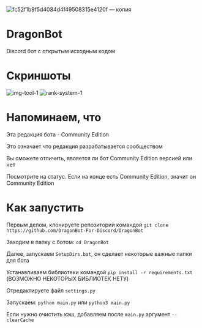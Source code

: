 ![fc52f1b9f5d4084d4f49508315e4120f — копия](https://user-images.githubusercontent.com/64083584/191896863-f2e92775-07a5-4be8-8594-6ce906c3a264.png)



# DragonBot
Discord бот с открытым исходным кодом

# Скриншоты
![img-tool-1](https://user-images.githubusercontent.com/64083584/191896455-ff10b50a-77eb-4202-8390-06f9cce89334.png)
![rank-system-1](https://user-images.githubusercontent.com/64083584/191896468-5d1c3e9f-89c3-4cdf-acfc-d19c1609c929.png)

# Напоминаем, что
Эта редакция бота - Community Edition

Это означает что редакция разрабатывается сообществом

Вы сможете отличить, является ли бот Community Edition версией или нет

Посмотрите на статус. Если на конце есть Community Edition, значит он Community Edition

# Как запустить
Первым делом, клонируете репозиторий командой ``git clone https://github.com/DragonBot-For-Discord/DragonBot``

Заходим в папку с ботом: ``cd DragonBot``

Далее, запускаем ``SetupDirs.bat``, он сделает некоторые важные папки для бота

Устанавливаем библиотеки командой ``pip install -r requirements.txt`` (ВОЗМОЖНО НЕКОТОРЫХ БИБЛИОТЕК НЕТУ)

Отредактируете файл ``settings.py``

Запускаем: ``python main.py`` или ``python3 main.py``

Если нужно очистить кэш, добавляем после ``main.py`` аргумент ``--clearCache``
